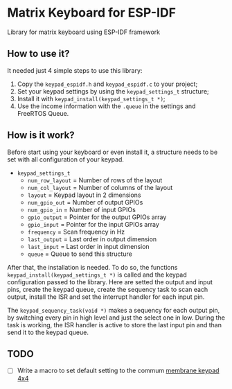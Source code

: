 # Matrix Keyboard for ESP-IDF
Library for matrix keyboard using ESP-IDF framework

## How to use it?
It needed just 4 simple steps to use this library:
1. Copy the `keypad_espidf.h` and `keypad_espidf.c` to your project;
1. Set your keypad settings by using the `keypad_settings_t` structure;
1. Install it with `keypad_install(keypad_settings_t *)`;
1. Use the income information with the `.queue` in the settings and FreeRTOS Queue.

## How is it work?
Before start using your keyboard or even install it, a structure needs to be set with all configuration of your keypad.

* `keypad_settings_t`
  * `num_row_layout` = Number of rows of the layout
  * `num_col_layout` = Number of columns of the layout
  * `layout` = Keypad layout in 2 dimensions
  * `num_gpio_out` = Number of output GPIOs
  * `num_gpio_in` = Number of input GPIOs
  * `gpio_output` = Pointer for the output GPIOs array
  * `gpio_input` = Pointer for the input GPIOs array
  * `frequency` = Scan frequency in Hz
  * `last_output` = Last order in output dimension
  * `last_input` = Last order in input dimension
  * `queue` = Queue to send this structure

After that, the installation is needed. To do so, the functions `keypad_install(keypad_settings_t *)` is called and the keypad configuration passed to the library. Here are setted the output and input pins, create the keypad queue, create the sequency task to scan each output, install the ISR and set the interrupt handler for each input pin.

The `keypad_sequency_task(void *)` makes a sequency for each output pin, by switching every pin in high level and just the select one in low. During the task is working, the ISR handler is active to store the last input pin and than send it to the keypad queue.

## TODO
* [ ] Write a macro to set default setting to the commum [membrane keypad 4x4](https://potentiallabs.com/cart/image/cache/catalog/Arduino/4x4%20keypad-700x700-800x800.jpg)
